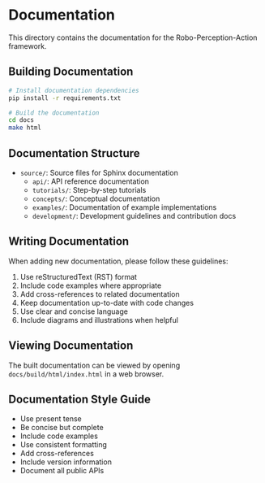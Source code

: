 # Documentation

This directory contains the documentation for the Robo-Perception-Action framework.

## Building Documentation

```bash
# Install documentation dependencies
pip install -r requirements.txt

# Build the documentation
cd docs
make html
```

## Documentation Structure

- `source/`: Source files for Sphinx documentation
  - `api/`: API reference documentation
  - `tutorials/`: Step-by-step tutorials
  - `concepts/`: Conceptual documentation
  - `examples/`: Documentation of example implementations
  - `development/`: Development guidelines and contribution docs

## Writing Documentation

When adding new documentation, please follow these guidelines:

1. Use reStructuredText (RST) format
2. Include code examples where appropriate
3. Add cross-references to related documentation
4. Keep documentation up-to-date with code changes
5. Use clear and concise language
6. Include diagrams and illustrations when helpful

## Viewing Documentation

The built documentation can be viewed by opening `docs/build/html/index.html` in a web browser.

## Documentation Style Guide

- Use present tense
- Be concise but complete
- Include code examples
- Use consistent formatting
- Add cross-references
- Include version information
- Document all public APIs 